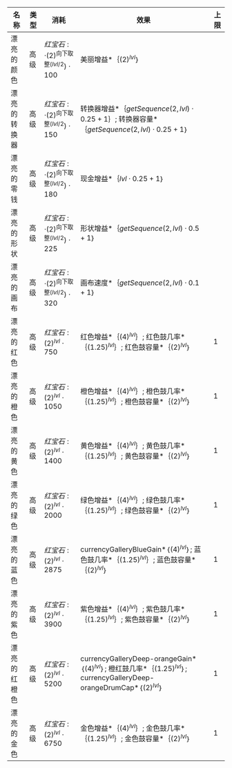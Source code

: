 | 名称  | 类型  | 消耗  | 效果  | 上限  |
| --- | --- | --- | --- | --- |
| 漂亮的颜色 | 高级 | ${ 红宝石:   \cdot  {(2)}^{\text{向下取整}(lvl / 2})  \cdot  100 }$ | 美丽增益*｛${(2)}^{lvl}$｝ |  |
| 漂亮的转换器 | 高级 | ${ 红宝石:   \cdot  {(2)}^{\text{向下取整}(lvl / 2})  \cdot  150 }$ | 转换器增益*｛$getSequence(2, lvl)  \cdot  0.25 + 1$｝; 转换器容量*｛$getSequence(2, lvl)  \cdot  0.25 + 1$｝ |  |
| 漂亮的零钱 | 高级 | ${ 红宝石:   \cdot  {(2)}^{\text{向下取整}(lvl / 2})  \cdot  180 }$ | 现金增益*｛$lvl  \cdot  0.25 + 1$｝ |  |
| 漂亮的形状 | 高级 | ${ 红宝石:   \cdot  {(2)}^{\text{向下取整}(lvl / 2})  \cdot  225 }$ | 形状增益*｛$getSequence(2, lvl)  \cdot  0.5 + 1$｝ |  |
| 漂亮的画布 | 高级 | ${ 红宝石:   \cdot  {(2)}^{\text{向下取整}(lvl / 2})  \cdot  320 }$ | 画布速度*｛$getSequence(2, lvl)  \cdot  0.1 + 1$｝ |  |
| 漂亮的红色 | 高级 | ${ 红宝石: {(2)}^{lvl}  \cdot  750 }$ | 红色增益*｛${(4)}^{lvl}$｝; 红色鼓几率*｛${(1.25)}^{lvl}$｝; 红色鼓容量*｛${(2)}^{lvl}$｝ | 1 |
| 漂亮的橙色 | 高级 | ${ 红宝石: {(2)}^{lvl}  \cdot  1050 }$ | 橙色增益*｛${(4)}^{lvl}$｝; 橙色鼓几率*｛${(1.25)}^{lvl}$｝; 橙色鼓容量*｛${(2)}^{lvl}$｝ | 1 |
| 漂亮的黄色 | 高级 | ${ 红宝石: {(2)}^{lvl}  \cdot  1400 }$ | 黄色增益*｛${(4)}^{lvl}$｝; 黄色鼓几率*｛${(1.25)}^{lvl}$｝; 黄色鼓容量*｛${(2)}^{lvl}$｝ | 1 |
| 漂亮的绿色 | 高级 | ${ 红宝石: {(2)}^{lvl}  \cdot  2000 }$ | 绿色增益*｛${(4)}^{lvl}$｝; 绿色鼓几率*｛${(1.25)}^{lvl}$｝; 绿色鼓容量*｛${(2)}^{lvl}$｝ | 1 |
| 漂亮的蓝色 | 高级 | ${ 红宝石: {(2)}^{lvl}  \cdot  2875 }$ | currencyGalleryBlueGain*｛${(4)}^{lvl}$｝; 蓝色鼓几率*｛${(1.25)}^{lvl}$｝; 蓝色鼓容量*｛${(2)}^{lvl}$｝ | 1 |
| 漂亮的紫色 | 高级 | ${ 红宝石: {(2)}^{lvl}  \cdot  3900 }$ | 紫色增益*｛${(4)}^{lvl}$｝; 紫色鼓几率*｛${(1.25)}^{lvl}$｝; 紫色鼓容量*｛${(2)}^{lvl}$｝ | 1 |
| 漂亮的红橙色 | 高级 | ${ 红宝石: {(2)}^{lvl}  \cdot  5200 }$ | currencyGalleryDeep-orangeGain*｛${(4)}^{lvl}$｝; 橙红鼓几率*｛${(1.25)}^{lvl}$｝; currencyGalleryDeep-orangeDrumCap*｛${(2)}^{lvl}$｝ | 1 |
| 漂亮的金色 | 高级 | ${ 红宝石: {(2)}^{lvl}  \cdot  6750 }$ | 金色增益*｛${(4)}^{lvl}$｝; 金色鼓几率*｛${(1.25)}^{lvl}$｝; 金色鼓容量*｛${(2)}^{lvl}$｝ | 1 |
